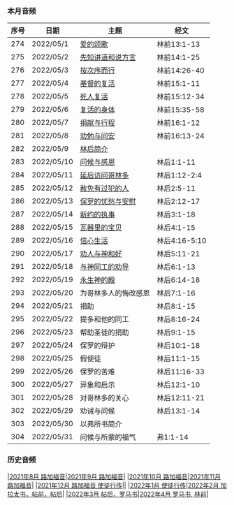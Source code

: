 
### 本月音频

|序号|日期|主题|经文|
|---|----|---|---|
|274|2022/05/1|[爱的颂歌](https://carmelbible.sgp1.digitaloceanspaces.com/202205/274.mp3)|林前13:1-13|
|275|2022/05/2|[先知讲道和说方言](https://carmelbible.sgp1.digitaloceanspaces.com/202205/275.mp3)|林前14:1-25|
|276|2022/05/3|[按次序而行](https://carmelbible.sgp1.digitaloceanspaces.com/202205/276.mp3)|林前14:26-40|
|277|2022/05/4|[基督的复活](https://carmelbible.sgp1.digitaloceanspaces.com/202205/277.mp3)|林前15:1-11|
|278|2022/05/5|[死人复活](https://carmelbible.sgp1.digitaloceanspaces.com/202205/278.mp3)|林前15:12-34|
|279|2022/05/6|[复活的身体](https://carmelbible.sgp1.digitaloceanspaces.com/202205/279.mp3)|林前15:35-58|
|280|2022/05/7|[捐献与行程](https://carmelbible.sgp1.digitaloceanspaces.com/202205/280.mp3)|林前16:1-12|
|281|2022/05/8|[劝勉与问安](https://carmelbible.sgp1.digitaloceanspaces.com/202205/281.mp3)|林前16:13-24|
|282|2022/05/9|[林后简介](https://carmelbible.sgp1.digitaloceanspaces.com/202205/282.mp3)||
|283|2022/05/10|[问候与感恩](https://carmelbible.sgp1.digitaloceanspaces.com/202205/283.mp3)|林后1:1-11|
|284|2022/05/11|[延后访问哥林多](https://carmelbible.sgp1.digitaloceanspaces.com/202205/284.mp3)|林后1:12-2:4|
|285|2022/05/12|[赦免有过犯的人](https://carmelbible.sgp1.digitaloceanspaces.com/202205/285.mp3)|林后2:5-11|
|286|2022/05/13|[保罗的忧愁与安慰](https://carmelbible.sgp1.digitaloceanspaces.com/202205/286.mp3)|林后2:12-17|
|287|2022/05/14|[新约的执事](https://carmelbible.sgp1.digitaloceanspaces.com/202205/287.mp3)|林后3:1-18|
|288|2022/05/15|[瓦器里的宝贝](https://carmelbible.sgp1.digitaloceanspaces.com/202205/288.mp3)|林后4:1-15|
|289|2022/05/16|[信心生活](https://carmelbible.sgp1.digitaloceanspaces.com/202205/289.mp3)|林后4:16-5:10|
|290|2022/05/17|[劝人与神和好](https://carmelbible.sgp1.digitaloceanspaces.com/202205/290.mp3)|林后5:11-21|
|291|2022/05/18|[与神同工的劝导](https://carmelbible.sgp1.digitaloceanspaces.com/202205/291.mp3)|林后6:1-13|
|292|2022/05/19|[永生神的殿](https://carmelbible.sgp1.digitaloceanspaces.com/202205/292.mp3)|林后6:14-18|
|293|2022/05/20|为哥林多人的悔改感恩|林后7:1-16|
|294|2022/05/21|捐助|林后8:1-15|
|295|2022/05/22|提多和他的同工|林后8:16-24|
|296|2022/05/23|帮助圣徒的捐助|林后9:1-15|
|297|2022/05/24|保罗的辩护|林后10:1-18|
|298|2022/05/25|假使徒|林后11:1-15|
|299|2022/05/26|保罗的苦难|林后11:16-33|
|300|2022/05/27|异象和启示|林后12:1-10|
|301|2022/05/28|对哥林多的关心|林后12:11-21|
|302|2022/05/29|劝诫与问候|林后13:1-14|
|303|2022/05/30|以弗所书简介||
|304|2022/05/31|问候与所蒙的福气|弗1:1-14|

### 历史音频

|[2021年8月 路加福音](202108)|[2021年9月 路加福音](202109)|
|[2021年10月 路加福音](202110)|[2021年11月 路加福音](202111)|
|[2021年12月 路加福音 使徒行传](202112)||
|[2022年1月 使徒行传](202201)|[2022年2月 加拉太书，帖前，帖后](202202)|
|[2022年3月 帖后，罗马书](202203)|[2022年4月 罗马书, 林前](202204)|

